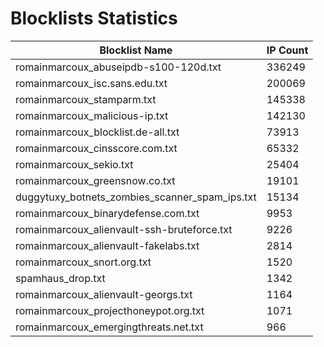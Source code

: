 # Blocklists Statistics
| Blocklist Name | IP Count |
|----|----|
| romainmarcoux_abuseipdb-s100-120d.txt | 336249 |
| romainmarcoux_isc.sans.edu.txt | 200069 |
| romainmarcoux_stamparm.txt | 145338 |
| romainmarcoux_malicious-ip.txt | 142130 |
| romainmarcoux_blocklist.de-all.txt | 73913 |
| romainmarcoux_cinsscore.com.txt | 65332 |
| romainmarcoux_sekio.txt | 25404 |
| romainmarcoux_greensnow.co.txt | 19101 |
| duggytuxy_botnets_zombies_scanner_spam_ips.txt | 15134 |
| romainmarcoux_binarydefense.com.txt | 9953 |
| romainmarcoux_alienvault-ssh-bruteforce.txt | 9226 |
| romainmarcoux_alienvault-fakelabs.txt | 2814 |
| romainmarcoux_snort.org.txt | 1520 |
| spamhaus_drop.txt | 1342 |
| romainmarcoux_alienvault-georgs.txt | 1164 |
| romainmarcoux_projecthoneypot.org.txt | 1071 |
| romainmarcoux_emergingthreats.net.txt | 966 |
